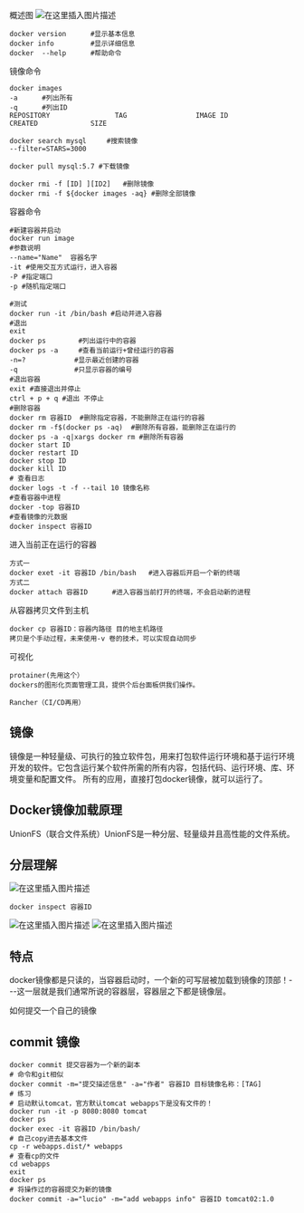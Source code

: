 概述图
![在这里插入图片描述](https://img-blog.csdnimg.cn/2021071616212269.png?x-oss-process=image/watermark,type_ZmFuZ3poZW5naGVpdGk,shadow_10,text_aHR0cHM6Ly9ibG9nLmNzZG4ubmV0L2NzZG4xMDUwMDU2MDIy,size_16,color_FFFFFF,t_70)

```shell
docker version  	#显示基本信息
docker info			#显示详细信息
docker  --help   	#帮助命令
```
镜像命令
```shell
docker images
-a 		#列出所有
-q		#列出ID
REPOSITORY                TAG                 IMAGE ID            CREATED             SIZE

docker search mysql 	#搜索镜像
--filter=STARS=3000

docker pull	mysql:5.7 #下载镜像

docker rmi -f [ID] ][ID2]	#删除镜像
docker rmi -f ${docker images -aq} #删除全部镜像
```

容器命令
```shell
#新建容器并启动
docker run image
#参数说明
--name="Name"  容器名字
-it #使用交互方式运行，进入容器
-P #指定端口
-p #随机指定端口

#测试
docker run -it /bin/bash #启动并进入容器
#退出
exit
docker ps        #列出运行中的容器
docker ps -a	 #查看当前运行+曾经运行的容器
-n=? 			#显示最近创建的容器
-q       		#只显示容器的编号
#退出容器
exit #直接退出并停止
ctrl + p + q #退出 不停止
#删除容器
docker rm 容器ID  #删除指定容器，不能删除正在运行的容器
docker rm -f$(docker ps -aq)  #删除所有容器，能删除正在运行的	
docker ps -a -q|xargs docker rm #删除所有容器
docker start ID
docker restart ID
docker stop ID
docker kill ID
# 查看日志
docker logs -t -f --tail 10 镜像名称
#查看容器中进程 
docker -top 容器ID
#查看镜像的元数据
docker inspect 容器ID
```
进入当前正在运行的容器
```shell
方式一
docker exet -it 容器ID /bin/bash   #进入容器后开启一个新的终端
方式二
docker attach 容器ID	 	#进入容器当前打开的终端，不会启动新的进程
```

从容器拷贝文件到主机
```shell
docker cp 容器ID：容器内路径 目的地主机路径
拷贝是个手动过程，未来使用-v 卷的技术，可以实现自动同步
```
可视化
```shell
protainer(先用这个）
dockers的图形化页面管理工具，提供个后台面板供我们操作。

Rancher（CI/CD再用）
```
## 镜像
镜像是一种轻量级、可执行的独立软件包，用来打包软件运行环境和基于运行环境开发的软件。它包含运行某个软件所需的所有内容，包括代码、运行环境、库、环境变量和配置文件。
所有的应用，直接打包docker镜像，就可以运行了。
## Docker镜像加载原理
UnionFS（联合文件系统）UnionFS是一种分层、轻量级并且高性能的文件系统。
## 分层理解
![在这里插入图片描述](https://img-blog.csdnimg.cn/20210721143411114.png?x-oss-process=image/watermark,type_ZmFuZ3poZW5naGVpdGk,shadow_10,text_aHR0cHM6Ly9ibG9nLmNzZG4ubmV0L2NzZG4xMDUwMDU2MDIy,size_16,color_FFFFFF,t_70)
```shell
docker inspect 容器ID
```
![在这里插入图片描述](https://img-blog.csdnimg.cn/20210721143445618.png?x-oss-process=image/watermark,type_ZmFuZ3poZW5naGVpdGk,shadow_10,text_aHR0cHM6Ly9ibG9nLmNzZG4ubmV0L2NzZG4xMDUwMDU2MDIy,size_16,color_FFFFFF,t_70)
![在这里插入图片描述](https://img-blog.csdnimg.cn/20210721144003419.png?x-oss-process=image/watermark,type_ZmFuZ3poZW5naGVpdGk,shadow_10,text_aHR0cHM6Ly9ibG9nLmNzZG4ubmV0L2NzZG4xMDUwMDU2MDIy,size_16,color_FFFFFF,t_70)
 
## 特点
docker镜像都是只读的，当容器启动时，一个新的可写层被加载到镜像的顶部！---这一层就是我们通常所说的容器层，容器层之下都是镜像层。

如何提交一个自己的镜像
## commit 镜像
```shell
docker commit 提交容器为一个新的副本
# 命令和git相似
docker commit -m="提交描述信息" -a="作者" 容器ID 目标镜像名称：[TAG]
# 练习
# 启动默认tomcat，官方默认tomcat webapps下是没有文件的！
docker run -it -p 8080:8080 tomcat
docker ps
docker exec -it 容器ID /bin/bash/
# 自己copy进去基本文件
cp -r webapps.dist/* webapps
# 查看cp的文件
cd webapps 
exit
docker ps 
# 将操作过的容器提交为新的镜像
docker commit -a="lucio" -m="add webapps info" 容器ID tomcat02:1.0


	 
```
